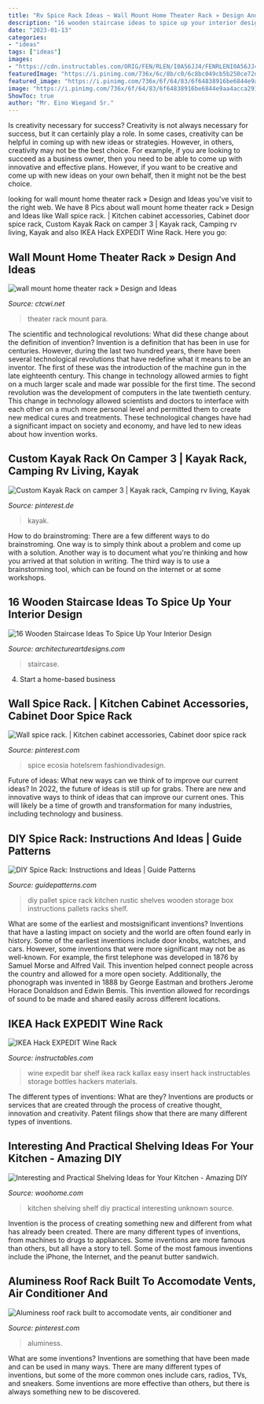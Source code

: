 ```yaml
---
title: "Rv Spice Rack Ideas ~ Wall Mount Home Theater Rack » Design And Ideas"
description: "16 wooden staircase ideas to spice up your interior design"
date: "2023-01-13"
categories:
- "ideas"
tags: ["ideas"]
images:
- "https://cdn.instructables.com/ORIG/FEN/RLEN/I0A56JJ4/FENRLENI0A56JJ4.jpg?width=1936"
featuredImage: "https://i.pinimg.com/736x/6c/8b/c0/6c8bc049cb5b250ce72db2820fc1e5a2.jpg"
featured_image: "https://i.pinimg.com/736x/6f/64/83/6f64838916be6844e9aa4acca291b740.jpg"
image: "https://i.pinimg.com/736x/6f/64/83/6f64838916be6844e9aa4acca291b740.jpg"
ShowToc: true
author: "Mr. Eino Wiegand Sr."
---
```



Is creativity necessary for success?
Creativity is not always necessary for success, but it can certainly play a role. In some cases, creativity can be helpful in coming up with new ideas or strategies. However, in others, creativity may not be the best choice. For example, if you are looking to succeed as a business owner, then you need to be able to come up with innovative and effective plans. However, if you want to be creative and come up with new ideas on your own behalf, then it might not be the best choice.

	

		
looking for wall mount home theater rack » Design and Ideas you've visit to the right web. We have 8 Pics about wall mount home theater rack » Design and Ideas like Wall spice rack. | Kitchen cabinet accessories, Cabinet door spice rack, Custom Kayak Rack on camper 3 | Kayak rack, Camping rv living, Kayak and also IKEA Hack EXPEDIT Wine Rack. Here you go:
		
    
## Wall Mount Home Theater Rack » Design And Ideas

<img loading=lazy src="http://ctcwi.net/uploads/fotos/wall-mount-home-theater-rack_5488_576_768.jpeg" onerror="this.onerror=null;this.src='https://tse1.mm.bing.net/th?id=OIP.2k6yM7hggj_J32u5JckZLQHaJ4&amp;pid=15.1';" alt="wall mount home theater rack » Design and Ideas">

_Source: ctcwi.net_

>theater rack mount para. 

	

The scientific and technological revolutions: What did these change about the definition of invention?
Invention is a definition that has been in use for centuries. However, during the last two hundred years, there have been several technological revolutions that have redefine what it means to be an inventor. The first of these was the introduction of the machine gun in the late eighteenth century. This change in technology allowed armies to fight on a much larger scale and made war possible for the first time. The second revolution was the development of computers in the late twentieth century. This change in technology allowed scientists and doctors to interface with each other on a much more personal level and permitted them to create new medical cures and treatments. These technological changes have had a significant impact on society and economy, and have led to new ideas about how invention works.

    
## Custom Kayak Rack On Camper 3 | Kayak Rack, Camping Rv Living, Kayak

<img loading=lazy src="https://i.pinimg.com/736x/6c/8b/c0/6c8bc049cb5b250ce72db2820fc1e5a2.jpg" onerror="this.onerror=null;this.src='https://tse4.mm.bing.net/th?id=OIP.ccdpPgMhvSXuF2XFN53BGgHaJ3&amp;pid=15.1';" alt="Custom Kayak Rack on camper 3 | Kayak rack, Camping rv living, Kayak">

_Source: pinterest.de_

>kayak. 

	

How to do brainstroming:
There are a few different ways to do brainstroming. One way is to simply think about a problem and come up with a solution. Another way is to document what you're thinking and how you arrived at that solution in writing. The third way is to use a brainstorming tool, which can be found on the internet or at some workshops.

    
## 16 Wooden Staircase Ideas To Spice Up Your Interior Design

<img loading=lazy src="https://www.architectureartdesigns.com/wp-content/uploads/2017/02/8-32.jpg" onerror="this.onerror=null;this.src='https://tse3.mm.bing.net/th?id=OIP.fV_VL54GKphCcEzjlyuYUAHaHa&amp;pid=15.1';" alt="16 Wooden Staircase Ideas To Spice Up Your Interior Design">

_Source: architectureartdesigns.com_

>staircase. 

	

4. Start a home-based business

    
## Wall Spice Rack. | Kitchen Cabinet Accessories, Cabinet Door Spice Rack

<img loading=lazy src="https://i.pinimg.com/originals/68/c8/7f/68c87f9f6c0ab0c5cae9a94d6bc605f6.jpg" onerror="this.onerror=null;this.src='https://tse2.mm.bing.net/th?id=OIP.kKSHXsy7xuRk-IT0NtYqwQHaK0&amp;pid=15.1';" alt="Wall spice rack. | Kitchen cabinet accessories, Cabinet door spice rack">

_Source: pinterest.com_

>spice ecosia hotelsrem fashiondivadesign. 

	

Future of ideas: What new ways can we think of to improve our current ideas?
In 2022, the future of ideas is still up for grabs. There are new and innovative ways to think of ideas that can improve our current ones. This will likely be a time of growth and transformation for many industries, including technology and business.

    
## DIY Spice Rack: Instructions And Ideas | Guide Patterns

<img loading=lazy src="http://www.guidepatterns.com/wp-content/uploads/2015/10/DIY-Wooden-Spice-Rack.jpg" onerror="this.onerror=null;this.src='https://tse3.mm.bing.net/th?id=OIP.JKbidsYe8NgBhyN2-vWxYgHaJ4&amp;pid=15.1';" alt="DIY Spice Rack: Instructions and Ideas | Guide Patterns">

_Source: guidepatterns.com_

>diy pallet spice rack kitchen rustic shelves wooden storage box instructions pallets racks shelf. 

	

What are some of the earliest and mostsignificant inventions?
Inventions that have a lasting impact on society and the world are often found early in history. Some of the earliest inventions include door knobs, watches, and cars. However, some inventions that were more significant may not be as well-known. For example, the first telephone was developed in 1876 by Samuel Morse and Alfred Vail. This invention helped connect people across the country and allowed for a more open society. Additionally, the phonograph was invented in 1888 by George Eastman and brothers Jerome Horace Donaldson and Edwin Bemis. This invention allowed for recordings of sound to be made and shared easily across different locations.

    
## IKEA Hack EXPEDIT Wine Rack

<img loading=lazy src="https://cdn.instructables.com/ORIG/FEN/RLEN/I0A56JJ4/FENRLENI0A56JJ4.jpg?width=1936" onerror="this.onerror=null;this.src='https://tse2.mm.bing.net/th?id=OIP.Cm2QPe3rknRDjSyZ3ueeKAHaJ6&amp;pid=15.1';" alt="IKEA Hack EXPEDIT Wine Rack">

_Source: instructables.com_

>wine expedit bar shelf ikea rack kallax easy insert hack instructables storage bottles hackers materials. 

	

The different types of inventions: What are they?
Inventions are products or services that are created through the process of creative thought, innovation and creativity. Patent filings show that there are many different types of inventions.

    
## Interesting And Practical Shelving Ideas For Your Kitchen - Amazing DIY

<img loading=lazy src="http://www.woohome.com/wp-content/uploads/2017/08/kitchen-shelf-ideas-11.jpg" onerror="this.onerror=null;this.src='https://tse4.mm.bing.net/th?id=OIP.wP0dBCp1fQFlRhu1s2dLEwHaJ6&amp;pid=15.1';" alt="Interesting and Practical Shelving Ideas for Your Kitchen - Amazing DIY">

_Source: woohome.com_

>kitchen shelving shelf diy practical interesting unknown source. 

	

Invention is the process of creating something new and different from what has already been created. There are many different types of inventions, from machines to drugs to appliances. Some inventions are more famous than others, but all have a story to tell. Some of the most famous inventions include the iPhone, the Internet, and the peanut butter sandwich.

    
## Aluminess Roof Rack Built To Accomodate Vents, Air Conditioner And

<img loading=lazy src="https://i.pinimg.com/736x/6f/64/83/6f64838916be6844e9aa4acca291b740.jpg" onerror="this.onerror=null;this.src='https://tse1.mm.bing.net/th?id=OIP.j3-8R8SV_10C6GecixYmVQHaHa&amp;pid=15.1';" alt="Aluminess roof rack built to accomodate vents, air conditioner and">

_Source: pinterest.com_

>aluminess. 

	

What are some inventions?
Inventions are something that have been made and can be used in many ways. There are many different types of inventions, but some of the more common ones include cars, radios, TVs, and sneakers. Some inventions are more effective than others, but there is always something new to be discovered.

